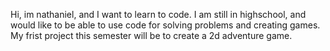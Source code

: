 Hi, im nathaniel, and I want to learn to code. I am still in highschool, and would like to be able to use code for solving problems and creating games. My frist project this semester will be to create a 2d adventure game.
